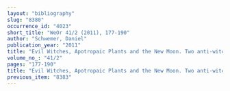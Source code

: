 ```yaml
---
layout: "bibliography"
slug: "8380"
occurrence_id: "4023"
short_title: "WeOr 41/2 (2011), 177-190"
author: "Schwemer, Daniel"
publication_year: "2011"
title: "Evil Witches, Apotropaic Plants and the New Moon. Two anti-witchcraft incantations from Babylon (BM 35672 and BM 36584)"
volume_no_: "41/2"
pages: "177-190"
title: "Evil Witches, Apotropaic Plants and the New Moon. Two anti-witchcraft incantations from Babylon (BM 35672 and BM 36584)"
previous_item: "8383"
---
```

